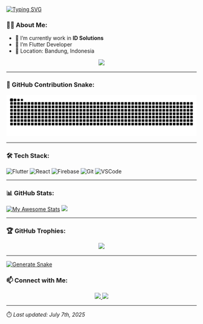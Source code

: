 [![Typing SVG](https://readme-typing-svg.herokuapp.com?font=Jetbrains&pause=1000&color=5F99AE&center=false&width=435&lines=I'm+Muhammad+Rizky+Pratama+Solahudin;This+is..;My+Github)](https://git.io/typing-svg)

### 👨‍💻 About Me:

- 🔭 I’m currently work in **ID Solutions**
- 👀 I’m Flutter Developer
- 📍 Location: Bandung, Indonesia

<p align="center">
  <img src="https://media3.giphy.com/media/v1.Y2lkPTc5MGI3NjExbTB6bzNvYjRwdHZpNjlza3I0M2xxdzBtZ3lxNjJ5dWZueTd3M25rYSZlcD12MV9pbnRlcm5hbF9naWZfYnlfaWQmY3Q9Zw/CrFLL3CnRpw5ddlBMm/giphy.gif" width="400"/>
</p>

---

### 🐍 GitHub Contribution Snake:

<p align="center">
  <img src="https://github.com/rizkyxp/rizkyxp/raw/output/github-contribution-grid-snake.svg" />
</p>

---

### 🛠 Tech Stack:

![Flutter](https://img.shields.io/badge/Flutter-02569B?style=for-the-badge&logo=flutter&logoColor=white)
![React](https://img.shields.io/badge/React-61DAFB?style=for-the-badge&logo=react&logoColor=black)
![Firebase](https://img.shields.io/badge/Firebase-FFCA28?style=for-the-badge&logo=firebase&logoColor=black)
![Git](https://img.shields.io/badge/Git-%23F14E32?style=for-the-badge&logo=git&logoColor=black)
![VSCode](https://img.shields.io/badge/VSCode-%23007ACC?style=for-the-badge&logo=visualstudiocode&logoColor=blue)

---

### 📊 GitHub Stats:

[![My Awesome Stats](https://awesome-github-stats.azurewebsites.net/user-stats/rizkyxp?cardType=level&theme=react&preferLogin=false)](https://git.io/awesome-stats-card)
<img src="https://github-readme-stats.vercel.app/api/top-langs/?username=rizkyxp&layout=compact&theme=radical" width="400"/>

---

### 🏆 GitHub Trophies:

<p align="center">
  <img src="https://github-profile-trophy.vercel.app/?username=rizkyxp&theme=radical" />
</p>

---

[![Generate Snake](https://github.com/kzuferdy/kzuferdy/actions/workflows/snake.yml/badge.svg)](https://github.com/kzuferdy/kzuferdy/actions/workflows/snake.yml)

### 📫 Connect with Me:

<p align="center">
  <a href="https://www.linkedin.com/in/mrizkypratamas/">
    <img src="https://img.shields.io/badge/LinkedIn-blue?style=for-the-badge&logo=linkedin&logoColor=white"/>
  </a>
  <a href="mailto:rizkyp191@gmail.com">
    <img src="https://img.shields.io/badge/Email-red?style=for-the-badge&logo=gmail&logoColor=white"/>
  </a>
</p>

---
⏱️ *Last updated: July 7th, 2025*
